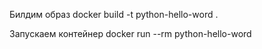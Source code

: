Билдим образ
docker build -t python-hello-word . 

Запускаем контейнер
docker run --rm python-hello-word